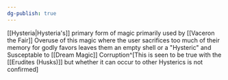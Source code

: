 ```yaml
---
dg-publish: true
---
```

[[Hysteria|Hysteria's]] primary form of magic primarily used by [[Vaceron the Fair]] Overuse of this magic where the user sacrifices too much of their memory for godly favors leaves them an empty shell or a "Hysteric" and Susceptable to [[Dream Magic]] Corruption^[This is seen to be true with the [[Erudites (Husks)]] but whether it can occur to other Hysterics is not confirmed]


